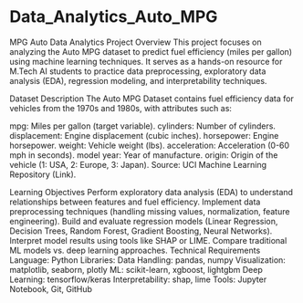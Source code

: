 # Data_Analytics_Auto_MPG

MPG Auto Data Analytics Project
Overview
This project focuses on analyzing the Auto MPG dataset to predict fuel efficiency (miles per gallon) using machine learning techniques. It serves as a hands-on resource for M.Tech AI students to practice data preprocessing, exploratory data analysis (EDA), regression modeling, and interpretability techniques.

Dataset Description
The Auto MPG Dataset contains fuel efficiency data for vehicles from the 1970s and 1980s, with attributes such as:

mpg: Miles per gallon (target variable).
cylinders: Number of cylinders.
displacement: Engine displacement (cubic inches).
horsepower: Engine horsepower.
weight: Vehicle weight (lbs).
acceleration: Acceleration (0-60 mph in seconds).
model year: Year of manufacture.
origin: Origin of the vehicle (1: USA, 2: Europe, 3: Japan).
Source: UCI Machine Learning Repository (Link).

Learning Objectives
Perform exploratory data analysis (EDA) to understand relationships between features and fuel efficiency.
Implement data preprocessing techniques (handling missing values, normalization, feature engineering).
Build and evaluate regression models (Linear Regression, Decision Trees, Random Forest, Gradient Boosting, Neural Networks).
Interpret model results using tools like SHAP or LIME.
Compare traditional ML models vs. deep learning approaches.
Technical Requirements
Language: Python
Libraries:
Data Handling: pandas, numpy
Visualization: matplotlib, seaborn, plotly
ML: scikit-learn, xgboost, lightgbm
Deep Learning: tensorflow/keras
Interpretability: shap, lime
Tools: Jupyter Notebook, Git, GitHub
